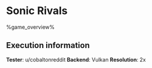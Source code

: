 # Sonic Rivals 

%game_overview%

## Execution information

**Tester**: u/cobaltonreddit
**Backend**: Vulkan
**Resolution**: 2x